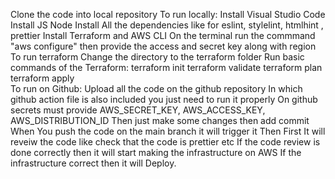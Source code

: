 Clone the code into local repository 
To run locally:
             Install Visual Studio Code
             Install JS Node 
             Install All the dependencies like for eslint, stylelint, htmlhint , prettier
             Install Terraform and AWS CLI
             On the terminal run the commmand "aws configure" then provide the access and secret key along with region
             To run terraform Change the directory to the terraform folder 
             Run basic commands of the Terraform:
                                                 terraform init
                                                 terraform validate 
                                                 terraform plan
                                                 terraform apply                                                          
To run on Github:
         Upload all the code on the github repository 
         In which github action file is also included you just need to run it properly 
         On github secrets must provide AWS_SECRET_KEY, AWS_ACCESS_KEY, AWS_DISTRIBUTION_ID
         Then just make some changes then add commit
         When You push the code on the main branch it will trigger it
         Then First It will reveiw the code like check that the code is prettier etc
         If the code review is done correctly then it will start making the infrastructure on AWS
         If the infrastructure correct then it will Deploy.
         
         
